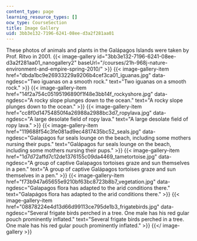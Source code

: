 ```yaml
---
content_type: page
learning_resource_types: []
ocw_type: CourseSection
title: Image Gallery
uid: 3bb3e132-7196-6241-08ee-d3a2f281aa01
---
```


These photos of animals and plants in the Galápagos Islands were taken by Prof. Ritvo in 2001.
{{< image-gallery id="3bb3e132-7196-6241-08ee-d3a2f281aa01_nanogallery2" baseUrl="/courses/21h-968j-nature-environment-and-empire-spring-2010/" >}}
{{< image-gallery-item href="dbda1bc9e26933229a9206b4cef3ca01_iguanas.jpg" data-ngdesc="Two iguanas on a smooth rock." text="Two iguanas on a smooth rock." >}}
{{< image-gallery-item href="14f2a754c05195196890f1f48e3bb14f_rockyshore.jpg" data-ngdesc="A rocky slope plunges down to the ocean." text="A rocky slope plunges down to the ocean." >}}
{{< image-gallery-item href="cc8f0d14754850f4a26988a2988bc3d7_ropylava.jpg" data-ngdesc="A large desolate field of ropy lava." text="A large desolate field of ropy lava." >}}
{{< image-gallery-item href="119688f54c3fe081ad9ec4817435bc52_seals.jpg" data-ngdesc="Galapagos fur seals lounge on the beach, including some mothers nursing their pups." text="Galápagos fur seals lounge on the beach, including some mothers nursing their pups." >}}
{{< image-gallery-item href="1d7d72affd7c12de1376155c09da4469_tametortoise.jpg" data-ngdesc="A group of captive Galapagos tortoises graze and sun themselves in a pen." text="A group of captive Galápagos tortoises graze and sun themselves in a pen." >}}
{{< image-gallery-item href="f73b947a65655e9210bf63bc8723b8b7_vegetation.jpg" data-ngdesc="Galapagos flora has adapted to the arid conditions there." text="Galapágos flora has adapted to the arid conditions there." >}}
{{< image-gallery-item href="08878224e4d13d66d99113ce795de1b3_frigatebirds.jpg" data-ngdesc="Several frigate birds perched in a tree. One male has his red gular pouch prominently inflated." text="Several frigate birds perched in a tree. One male has his red gular pouch prominently inflated." >}}
{{</ image-gallery >}}